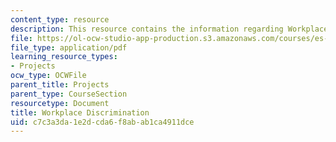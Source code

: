 ```yaml
---
content_type: resource
description: This resource contains the information regarding Workplace Discrimination.
file: https://ol-ocw-studio-app-production.s3.amazonaws.com/courses/es-253-aids-and-poverty-in-africa-spring-2005/c7c3a3da1e2dcda6f8abab1ca4911dce_MITES_253S05_samuel_curtis.pdf
file_type: application/pdf
learning_resource_types:
- Projects
ocw_type: OCWFile
parent_title: Projects
parent_type: CourseSection
resourcetype: Document
title: Workplace Discrimination
uid: c7c3a3da-1e2d-cda6-f8ab-ab1ca4911dce
---
```

